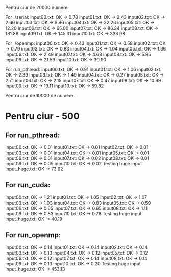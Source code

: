 Pentru ciur de 20000 numere.

For ./serial:
input00.txt: OK -> 0.78
input01.txt: OK -> 2.43
input02.txt: OK -> 2.60
input03.txt: OK -> 9.96
input04.txt: OK -> 22.26
input05.txt: OK -> 12.20
input06.txt: OK -> 65.00
input07.txt: OK -> 86.34
input08.txt: OK -> 131.88
input09.txt: OK -> 145.31
input10.txt: OK -> 338.98

For ./openmp:
input00.txt: OK -> 0.43
input01.txt: OK -> 0.58
input02.txt: OK -> 0.79
input03.txt: OK -> 0.83
input04.txt: OK -> 1.04
input05.txt: OK -> 1.66
input06.txt: OK -> 2.49
input07.txt: OK -> 4.68
input08.txt: OK -> 5.85
input09.txt: OK -> 21.59
input10.txt: OK -> 30.90

For run_pthread:
input00.txt: OK -> 0.91
input01.txt: OK -> 1.06
input02.txt: OK -> 2.39
input03.txt: OK -> 1.49
input04.txt: OK -> 0.27
input05.txt: OK -> 2.71
input06.txt: OK -> 2.15
input07.txt: OK -> 0.47
input08.txt: OK -> 10.99
input09.txt: OK -> 19.11
input10.txt: OK -> 59.82


Pentru ciur de 10000 de numere.




# Pentru ciur - 500

## For run_pthread:
input00.txt: OK -> 0.01
input01.txt: OK -> 0.01
input02.txt: OK -> 0.01
input03.txt: OK -> 0.01
input04.txt: OK -> 0.01
input05.txt: OK -> 0.01
input06.txt: OK -> 0.01
input07.txt: OK -> 0.02
input08.txt: OK -> 0.01
input09.txt: OK -> 0.09
input10.txt: OK -> 0.02
Testing huge input
input_huge.txt: OK -> 73.92

## For run_cuda:
input00.txt: OK -> 1.21
input01.txt: OK -> 1.05
input02.txt: OK -> 1.07
input03.txt: OK -> 1.03
input04.txt: OK -> 0.83
input05.txt: OK -> 0.59
input06.txt: OK -> 0.65
input07.txt: OK -> 0.65
input08.txt: OK -> 1.11
input09.txt: OK -> 0.83
input10.txt: OK -> 0.78
Testing huge input
input_huge.txt: OK -> 40.19

## For run_openmp:
input00.txt: OK -> 0.14
input01.txt: OK -> 0.14
input02.txt: OK -> 0.14
input03.txt: OK -> 0.13
input04.txt: OK -> 0.12
input05.txt: OK -> 0.12
input06.txt: OK -> 0.12
input07.txt: OK -> 0.14
input08.txt: OK -> 0.14
input09.txt: OK -> 0.13
input10.txt: OK -> 0.20
Testing huge input
input_huge.txt: OK -> 453.13

